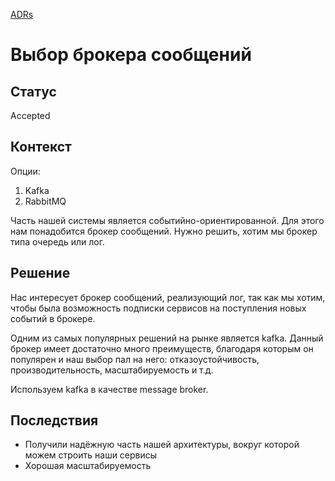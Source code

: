 [ADRs](../chapters/11-adr.md)

# Выбор брокера сообщений

## Статус

Accepted

## Контекст

Опции:
1. Kafka
1. RabbitMQ

Часть нашей системы является событийно-ориентированной. Для этого нам понадобится брокер сообщений.
Нужно решить, хотим мы брокер типа очередь или лог.

## Решение

Нас интересует брокер сообщений, реализующий лог, так как мы хотим, чтобы была возможность подписки сервисов на поступления новых событий в брокере.

Одним из самых популярных решений на рынке является kafka. Данный брокер имеет достаточно много преимуществ, благодаря которым он популярен и наш выбор пал на него: отказоустойчивость, производительность, масштабируемость и т.д.

Используем kafka в качестве message broker.

## Последствия

* Получили надёжную часть нашей архитектуры, вокруг которой можем строить наши сервисы
* Хорошая масштабируемость
